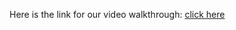 Here is the link for our video walkthrough:
[click here](https://www.youtube.com/watch?v=wAC7FXvk3Kg "demo video")

